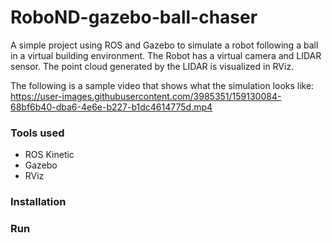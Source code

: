 # RoboND-gazebo-ball-chaser
A simple project using ROS and Gazebo to simulate a robot following a ball in a virtual building environment. The Robot has a virtual camera and LIDAR sensor. The point cloud generated by the LIDAR is visualized in RViz.

The following is a sample video that shows what the simulation looks like:
https://user-images.githubusercontent.com/3985351/159130084-68bf6b40-dba6-4e6e-b227-b1dc4614775d.mp4

### Tools used
 - ROS Kinetic
 - Gazebo
 - RViz

### Installation




### Run
